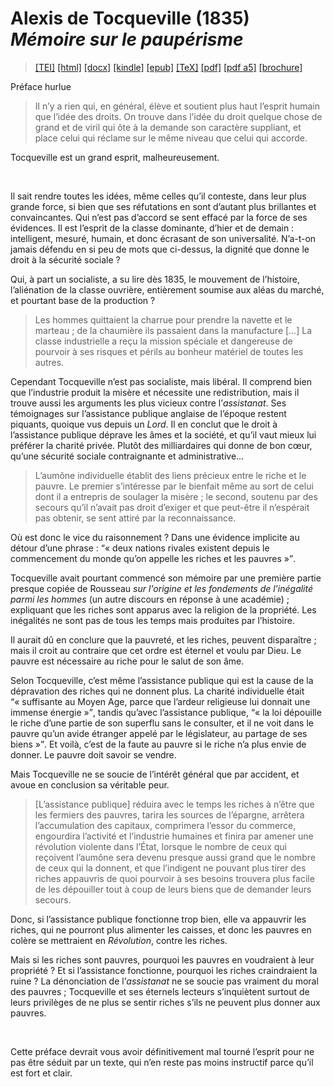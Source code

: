 # Alexis de Tocqueville (1835)  <em>Mémoire sur le paupérisme</em> 

>  <a target="_blank" title="Source XML/TEI" class="mime48 tei" href="https://hurlus.github.io/tei/tocqueville1835_pauperisme.xml">[TEI]</a>  <a target="_blank" title="HTML une page" class="mime48 html" href="https://hurlus.github.io/tocqueville1835_pauperisme/tocqueville1835_pauperisme.html">[html]</a>  <a target="_blank" title="Bureautique (LibreOffice, MS.Word)" class="mime48 docx" href="https://hurlus.github.io/tocqueville1835_pauperisme/tocqueville1835_pauperisme.docx">[docx]</a>  <a target="_blank" title="Amazon.kindle" class="mime48 mobi" href="https://hurlus.github.io/tocqueville1835_pauperisme/tocqueville1835_pauperisme.mobi">[kindle]</a>  <a target="_blank" title="EPUB, pour liseuses et téléphones" class="mime48 epub" href="https://hurlus.github.io/tocqueville1835_pauperisme/tocqueville1835_pauperisme.epub">[epub]</a>  <a target="_blank" title="LaTeX" class="mime48 tex" href="https://hurlus.github.io/tocqueville1835_pauperisme/tocqueville1835_pauperisme.tex">[TeX]</a>  <a target="_blank" title="PDF à imprimer, A4 2 colonnes" class="mime48 pdf" href="https://hurlus.github.io/tocqueville1835_pauperisme/tocqueville1835_pauperisme.pdf">[pdf]</a>  <a target="_blank" title="PDF à lire, A5 une colonne" class="mime48 a5" href="https://hurlus.github.io/tocqueville1835_pauperisme/tocqueville1835_pauperisme_a5.pdf">[pdf a5]</a>  <a target="_blank" title="Brochure à agrafer, pdf imposé pour imprimante recto/verso" class="mime48 brochure" href="https://hurlus.github.io/tocqueville1835_pauperisme/tocqueville1835_pauperisme_brochure.pdf">[brochure]</a> 



<article xmlns="http://www.w3.org/1999/xhtml">
  <p class="label">Préface hurlue</p>
  <blockquote class="quote">Il n’y a rien qui, en général, élève et soutient plus haut l’esprit humain que l’idée des droits. On trouve dans l’idée du droit quelque chose de grand et de viril qui ôte à la demande son caractère suppliant, et place celui qui réclame sur le même niveau que celui qui accorde.</blockquote>
  <p class="p noindent">Tocqueville est un grand esprit, malheureusement.</p>
  <br class="space "/>
  <p class="p noindent">Il sait rendre toutes les idées, même celles qu’il conteste, dans leur plus grande force, si bien que ses réfutations en sont d’autant plus brillantes et convaincantes. Qui n’est pas d’accord se sent effacé par la force de ses évidences. Il est l’esprit de la classe dominante, d’hier et de demain : intelligent, mesuré, humain, et donc écrasant de son universalité. N’a-t-on jamais défendu en si peu de mots que ci-dessus, la dignité que donne le droit à la sécurité sociale ?</p>
  <p class="p">Qui, à part un socialiste, a su lire dès 1835, le mouvement de l’histoire, l’aliénation de la classe ouvrière, entièrement soumise aux aléas du marché, et pourtant base de la production ?</p>
  <blockquote class="quote">Les hommes quittaient la charrue pour prendre la navette et le marteau ; de la chaumière ils passaient dans la manufacture […] La classe industrielle a reçu la mission spéciale et dangereuse de pourvoir à ses risques et périls au bonheur matériel de toutes les autres.</blockquote>
  <p class="p noindent">Cependant Tocqueville n’est pas socialiste, mais libéral. Il comprend bien que l’industrie produit la misère et nécessite une redistribution, mais il trouve aussi les arguments les plus vicieux contre l’<em>assistanat</em>. Ses témoignages sur l’assistance publique anglaise de l’époque restent piquants, quoique vus depuis un <em>Lord</em>. Il en conclut que le droit à l’assistance publique déprave les âmes et la société, et qu’il vaut mieux lui préférer la charité privée. Plutôt des milliardaires qui donne de bon cœur, qu’une sécurité sociale contraignante et administrative… </p>
  <blockquote class="quote">L’aumône individuelle établit des liens précieux entre le riche et le pauvre. Le premier s’intéresse par le bienfait même au sort de celui dont il a entrepris de soulager la misère ; le second, soutenu par des secours qu’il n’avait pas droit d’exiger et que peut-être il n’espérait pas obtenir, se sent attiré par la reconnaissance.</blockquote>
  <p class="p noindent">Où est donc le vice du raisonnement ? Dans une évidence implicite au détour d’une phrase : <q class="quote">« deux nations rivales existent depuis le commencement du monde qu’on appelle les riches et les pauvres »</q>.</p>
  <p class="p">Tocqueville avait pourtant commencé son mémoire par une première partie presque copiée de Rousseau <cite class="title">sur l'origine et les fondements de l'inégalité parmi les hommes</cite> (un autre discours en réponse à une académie) ; expliquant que les riches sont apparus avec la religion de la propriété. Les inégalités ne sont pas de tous les temps mais produites par l’histoire.</p>
  <p class="p">Il aurait dû en conclure que la pauvreté, et les riches, peuvent disparaître ; mais il croit au contraire que cet ordre est éternel et voulu par Dieu. Le pauvre est nécessaire au riche pour le salut de son âme.</p>
  <p class="p">Selon Tocqueville, c’est même l’assistance publique qui est la cause de la dépravation des riches qui ne donnent plus. La charité individuelle était <q class="quote">« suffisante au Moyen Age, parce que l’ardeur religieuse lui donnait une immense énergie »</q>, tandis qu’avec l’assistance publique, <q class="quote">« la loi dépouille le riche d’une partie de son superflu sans le consulter, et il ne voit dans le pauvre qu’un avide étranger appelé par le législateur, au partage de ses biens »</q>. Et voilà, c’est de la faute au pauvre si le riche n’a plus envie de donner. Le pauvre doit savoir se vendre.</p>
  <p class="p">Mais Tocqueville ne se soucie de l’intérêt général que par accident, et avoue en conclusion sa véritable peur.</p>
  <blockquote class="quote">[L’assistance publique] réduira avec le temps les riches à n’être que les fermiers des pauvres, tarira les sources de l’épargne, arrêtera l’accumulation des capitaux, comprimera l’essor du commerce, engourdira l’activité et l’industrie humaines et finira par amener une révolution violente dans l’État, lorsque le nombre de ceux qui reçoivent l’aumône sera devenu presque aussi grand que le nombre de ceux qui la donnent, et que l’indigent ne pouvant plus tirer des riches appauvris de quoi pourvoir à ses besoins trouvera plus facile de les dépouiller tout à coup de leurs biens que de demander leurs secours.</blockquote>
  <p class="p noindent">Donc, si l’assistance publique fonctionne trop bien, elle va appauvrir les riches, qui ne pourront plus alimenter les caisses, et donc les pauvres en colère se mettraient en <em>Révolution</em>, contre les riches.</p>
  <p class="p">Mais si les riches sont pauvres, pourquoi les pauvres en voudraient à leur propriété ? Et si l’assistance fonctionne, pourquoi les riches craindraient la ruine ? La dénonciation de l’<em>assistanat</em> ne se soucie pas vraiment du moral des pauvres ; Tocqueville et ses éternels lecteurs s’inquiètent surtout de leurs privilèges de ne plus se sentir riches s’ils ne peuvent plus donner aux pauvres.</p>
  <br class="space "/>
  <p class="p noindent">Cette préface devrait vous avoir définitivement mal tourné l’esprit pour ne pas être séduit par un texte, qui n’en reste pas moins instructif parce qu’il est fort et clair.</p>
  <br class="space vfill"/>
</article>
